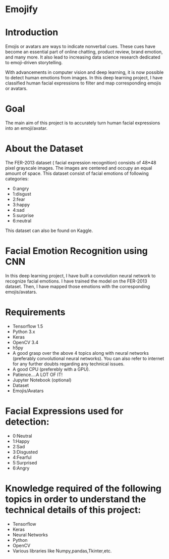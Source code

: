 # Emojify



# Introduction
Emojis or avatars are ways to indicate nonverbal cues. These cues have become an essential part of online chatting, product review, brand emotion, and many more. It also lead to increasing data science research dedicated to emoji-driven storytelling.

With advancements in computer vision and deep learning, it is now possible to detect human emotions from images. In this deep learning project, I have classified human facial expressions to filter and map corresponding emojis or avatars.

# Goal
The main aim of this project is to accurately turn human facial expressions into an emoji/avatar.

# About the Dataset
The FER-2013 dataset ( facial expression recognition) consists of 48*48 pixel grayscale images. The images are centered and occupy an equal amount of space. This dataset consist of facial emotions of following categories:

- 0:angry
- 1:disgust
- 2:fear
- 3:happy
- 4:sad
- 5:surprise
- 6:neutral

This dataset can also be found on Kaggle.

# Facial Emotion Recognition using CNN
In this deep learning project, I have built a convolution neural network to recognize facial emotions. I have trained the model on the FER-2013 dataset. Then, I have mapped those emotions with the corresponding emojis/avatars.

# Requirements
- Tensorflow 1.5
- Python 3.x
- Keras
- OpenCV 3.4
- h5py
- A good grasp over the above 4 topics along with neural networks (preferably convolutional neural networks). You can also refer to internet for any further doubts regarding any technical issues.
- A good CPU (preferebly with a GPU).
- Patience....A LOT OF IT!
- Jupyter Notebook (optional)
- Dataset
- Emojis/Avatars

# Facial Expressions used for detection:
- 0:Neutral
- 1:Happy
- 2:Sad
- 3:Disgusted
- 4:Fearful
- 5:Surprised
- 6:Angry

# Knowledge required of the following topics in order to understand the technical details of this project:
- Tensorflow
- Keras
- Neural Networks
- Python
- OpenCV
- Various libraries like Numpy,pandas,Tkinter,etc.
